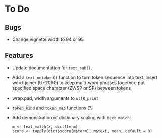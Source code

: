 To Do
=====

Bugs
----

 * Change vignette width to 94 or 95


Features
--------

 * Update documentation for `text_sub()`.

 * Add a `text_untoken()` function to turn token sequence into text:
   insert word-joiner (U+2060) to keep multi-word phrases together;
   put specified space character (ZWSP or SP) between tokens

 * wrap.pad, width arguments to `utf8_print`

 * `token_kind` and `token_map` functions (?)

 * Add demonstration of dictionary scaling with `text_match`:

       m <- text_match(x, dict$term)
       score <- tapply(dict$score[m$term], m$text, mean, default = 0)
